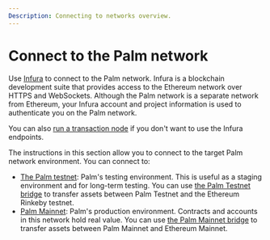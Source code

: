 ```yaml
---
Description: Connecting to networks overview.
---
```


# Connect to the Palm network

Use [Infura](https://infura.io/) to connect to the Palm network.
Infura is a blockchain development suite that provides access to the Ethereum network over HTTPS and WebSockets.
Although the Palm network is a separate network from Ethereum, your Infura account and project information is used to
authenticate you on the Palm network.

You can also [run a transaction node] if you don't want to use the Infura endpoints.

The instructions in this section allow you to connect to the target Palm network environment.
You can connect to:

- [The Palm testnet](Testnet.md): Palm's testing environment.
  This is useful as a staging environment and for long-term testing.
  You can use [the Palm Testnet bridge](../../HowTo/Bridge.md#using-the-palm-testnet-bridge) to transfer assets between
  Palm Testnet and the Ethereum Rinkeby testnet.
- [Palm Mainnet](Mainnet.md): Palm's production environment.
  Contracts and accounts in this network hold real value.
  You can use [the Palm Mainnet bridge](../../HowTo/Bridge.md#using-the-palm-mainnet-bridge) to transfer assets between
  Palm Mainnet and Ethereum Mainnet.

[run a transaction node]: ../../HowTo/Run-a-Transaction-Node.md

